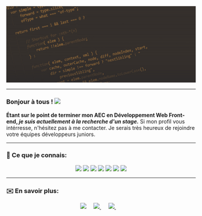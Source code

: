 <img src="https://github.com/CreasyDev/CreasyDev/blob/main/bannerGithub2.jpg" />

___


### Bonjour à tous ! <img src="https://raw.githubusercontent.com/MartinHeinz/MartinHeinz/master/wave.gif" width="30px">

**Étant sur le point de terminer mon AEC en Développement Web Front-end,  _je suis actuellement à la recherche d'un stage._** 
Si mon profil vous intérresse, n'hésitez pas à me contacter. Je serais très heureux de rejoindre votre équipes développeurs juniors.

___

### 🧰 Ce que je connais:

<p align="center">
  <img src="https://img.icons8.com/color/65/000000/html-5.png"/>
  <img src="https://img.icons8.com/color/65/000000/css3.png"/>
  <img src="https://img.icons8.com/color/65/000000/sass.png"/>
  <img src="https://img.icons8.com/color/65/000000/bootstrap.png"/>
  <img src="https://img.icons8.com/color/65/000000/javascript.png"/>
  <img src="https://img.icons8.com/color/65/000000/react-native.png"/>
  <img src="https://img.icons8.com/color/65/000000/angularjs.png"/>
</p>

___

### ✉️ En savoir plus:

<p align="center">
   <a href="mailto:<yours>?subject=Came%20from%20Github">
     <img src="https://img.shields.io/badge/gmail-%23D14836.svg?&style=for-the-badge&logo=gmail&logoColor=white" /></a>&nbsp;&nbsp;&nbsp;&nbsp;
   <a href="https://www.linkedin.com/in/<yours>/">
     <img src="https://img.shields.io/badge/linkedin-%230077B5.svg?&style=for-the-badge&logo=linkedin&logoColor=white" />
  </a>&nbsp;&nbsp;&nbsp;&nbsp;
  <a href="https://dev.to/<yours>">
    <img src="https://img.shields.io/badge/DEV.TO-%230A0A0A.svg?&style=for-the-badge&logo=dev-dot-to&logoColor=white" />       
  </a>&nbsp;&nbsp;&nbsp;&nbsp;
<p>










